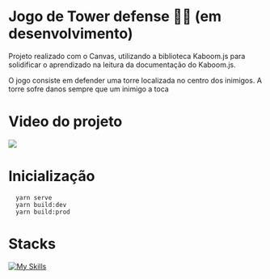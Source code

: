 # Jogo de Tower defense 🗼🔥 (em desenvolvimento)

Projeto realizado com o Canvas, utilizando a biblioteca Kaboom.js para solidificar o aprendizado na leitura da documentação do Kaboom.js.

O jogo consiste em defender uma torre localizada no centro dos inimigos. A torre sofre danos sempre que um inimigo a toca

# Video do projeto

[![](https://markdown-videos-api.jorgenkh.no/youtube/uIm722b87Lc)](https://www.youtube.com/watch?v=uIm722b87Lc)

# Inicialização
```npm
  yarn serve
  yarn build:dev
  yarn build:prod
```

# Stacks
[![My Skills](https://skillicons.dev/icons?i=ts,sass,html,webpack&perline=3)](https://skillicons.dev)
